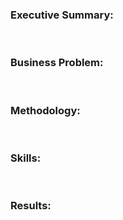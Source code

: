 <h1 align='center'></h1>

<h3>Executive Summary:</h3>

<br><h3>Business Problem:</h3>

<br><h3>Methodology:</h3>

<br><h3>Skills:</h3>

<br><h3>Results:</h3>

